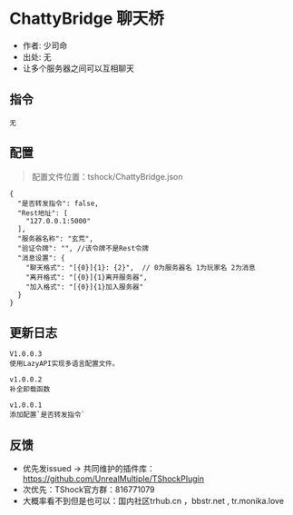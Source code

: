 # ChattyBridge 聊天桥

- 作者: 少司命
- 出处: 无
- 让多个服务器之间可以互相聊天

## 指令

```
无
```

## 配置

> 配置文件位置：tshock/ChattyBridge.json

```json5
{
  "是否转发指令": false,
  "Rest地址": [
    "127.0.0.1:5000"
  ],
  "服务器名称": "玄荒",
  "验证令牌": "", //该令牌不是Rest令牌
  "消息设置": {
    "聊天格式": "[{0}]{1}: {2}",  // 0为服务器名 1为玩家名 2为消息
    "离开格式": "[{0}]{1}离开服务器",
    "加入格式": "[{0}]{1}加入服务器"
  }
}
```

## 更新日志

```
V1.0.0.3
使用LazyAPI实现多语言配置文件。

v1.0.0.2
补全卸载函数

v1.0.0.1
添加配置`是否转发指令`
```

## 反馈

- 优先发issued -> 共同维护的插件库：https://github.com/UnrealMultiple/TShockPlugin
- 次优先：TShock官方群：816771079
- 大概率看不到但是也可以：国内社区trhub.cn ，bbstr.net , tr.monika.love
